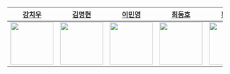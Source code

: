 |[강치우](https://github.com/kangciu)|[김명현](https://github.com/kmh5038)|[이민영](https://github.com/Mminy62)|[최동호](https://github.com/hamfan524)|[황민채](https://github.com/Hminchae)|[황성진](https://github.com/Hsungjin)|
|-----------|-----------|-----------|------------|------------|------------|
|<img src="https://avatars.githubusercontent.com/u/112779139?v=4" width="100">|<img src="https://avatars.githubusercontent.com/u/144766297?v=4" width="100">|<img src="https://avatars.githubusercontent.com/u/66752398?v=4" width="100">|<img src="https://avatars.githubusercontent.com/u/37105602?v=4" width="100">|<img src="https://avatars.githubusercontent.com/u/103357078?v=4" width="100">|<img src="https://avatars.githubusercontent.com/u/120264964?s=400&u=cfba7c275af35a6823aee13f536b5a08d8f71a52&v=4" width="100">|
